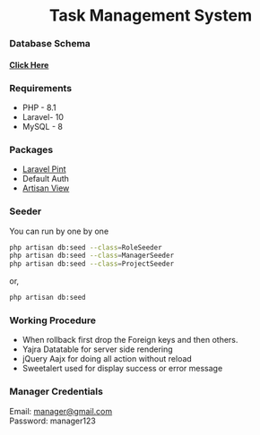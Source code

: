 <div align='center'>

# Task Management System 

</div>

### Database Schema
#### [Click Here](https://drawsql.app/teams/irfan-chy/diagrams/task-management-system)

### Requirements
- PHP - 8.1
- Laravel- 10
- MySQL - 8

### Packages
- [Laravel Pint](https://laravel.com/docs/10.x/pint)
- Default Auth
- [Artisan View](https://github.com/svenluijten/artisan-view)


### Seeder
You can run by one by one

```bash
php artisan db:seed --class=RoleSeeder
php artisan db:seed --class=ManagerSeeder
php artisan db:seed --class=ProjectSeeder
```
or,

```bash
php artisan db:seed
```

### Working Procedure
- When rollback first drop the Foreign keys and then others. 
- Yajra Datatable for server side rendering
- jQuery Aajx for doing all action without reload
- Sweetalert used for display success or error message 

### Manager Credentials 
Email: manager@gmail.com <br>
Password: manager123
